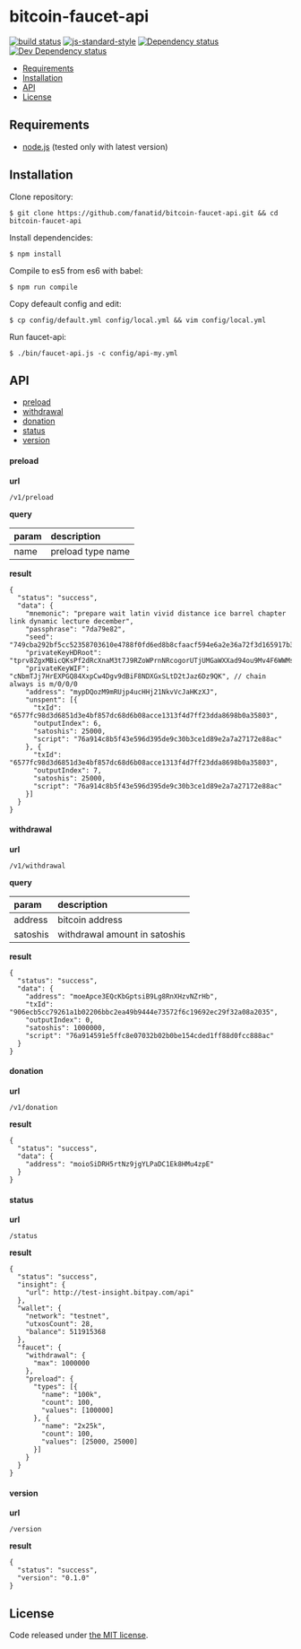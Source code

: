 # bitcoin-faucet-api

[![build status](https://img.shields.io/travis/fanatid/bitcoin-faucet-api.svg?branch=master&style=flat-square)](http://travis-ci.org/fanatid/bitcoin-faucet-api)
[![js-standard-style](https://img.shields.io/badge/code%20style-standard-brightgreen.svg?style=flat-square)](https://github.com/feross/standard)
[![Dependency status](https://img.shields.io/david/fanatid/bitcoin-faucet-api.svg?style=flat-square)](https://david-dm.org/fanatid/bitcoin-faucet-api#info=dependencies)
[![Dev Dependency status](https://img.shields.io/david/fanatid/bitcoin-faucet-api.svg?style=flat-square)](https://david-dm.org/fanatid/bitcoin-faucet-api#info=devDependencies)

  * [Requirements](#requirements)
  * [Installation](#installation)
  * [API](#api)
  * [License](#license)

## Requirements

  * [node.js](https://nodejs.org/) (tested only with latest version)

## Installation

  Clone repository:

    $ git clone https://github.com/fanatid/bitcoin-faucet-api.git && cd bitcoin-faucet-api

  Install dependencides:

    $ npm install

  Compile to es5 from es6 with babel:

    $ npm run compile

  Copy defeault config and edit:

    $ cp config/default.yml config/local.yml && vim config/local.yml

  Run faucet-api:

    $ ./bin/faucet-api.js -c config/api-my.yml

## API

  * [preload](#preload)
  * [withdrawal](#withdrawal)
  * [donation](#donation)
  * [status](#status)
  * [version](#version)

#### preload

  **url**

    /v1/preload

  **query**

| param | description       |
|:------|:------------------|
| name  | preload type name |

  **result**

    {
      "status": "success",
      "data": {
        "mnemonic": "prepare wait latin vivid distance ice barrel chapter link dynamic lecture december",
        "passphrase": "7da79e82",
        "seed": "749cba292bf5cc52358703610e4788f0fd6ed8b8cfaacf594e6a2e36a72f3d165917b310065616ca6c114c24ccb7dc518ba67c41de029e17efa8dd48dc4d81db",
        "privateKeyHDRoot": "tprv8ZgxMBicQKsPf2dRcXnaM3t7J9RZoWPrnNRcogorUTjUMGaWXXad94ou9Mv4F6WWMs9QuE9c9VU3e5UJJELfvvaCPq88pu5oJGC4YtHancZ",
        "privateKeyWIF": "cNbmTJj7HrEXPGQ84XxpCw4Dgv9dBiF8NDXGxSLtD2tJaz6Dz9QK", // chain always is m/0/0/0
        "address": "mypDQozM9mRUjp4ucHHj21NkvVcJaHKzXJ",
        "unspent": [{
          "txId": "6577fc98d3d6851d3e4bf857dc68d6b08acce1313f4d7ff23dda8698b0a35803",
          "outputIndex": 6,
          "satoshis": 25000,
          "script": "76a914c8b5f43e596d395de9c30b3ce1d89e2a7a27172e88ac"
        }, {
          "txId": "6577fc98d3d6851d3e4bf857dc68d6b08acce1313f4d7ff23dda8698b0a35803",
          "outputIndex": 7,
          "satoshis": 25000,
          "script": "76a914c8b5f43e596d395de9c30b3ce1d89e2a7a27172e88ac"
        }]
      }
    }

#### withdrawal

  **url**

    /v1/withdrawal

  **query**

| param    | description                   |
|:---------|:------------------------------|
| address  | bitcoin address               |
| satoshis | withdrawal amount in satoshis |

  **result**

    {
      "status": "success",
      "data": {
        "address": "moeApce3EQcKbGptsiB9Lg8RnXHzvNZrHb",
        "txId": "906ecb5cc79261a1b02206bbc2ea49b9444e73572f6c19692ec29f32a08a2035",
        "outputIndex": 0,
        "satoshis": 1000000,
        "script": "76a914591e5ffc8e07032b02b0be154cded1ff88d0fcc888ac"
      }
    }

#### donation

  **url**

    /v1/donation

  **result**

    {
      "status": "success",
      "data": {
        "address": "moioSiDRH5rtNz9jgYLPaDC1Ek8HMu4zpE"
      }
    }

#### status

  **url**

    /status

  **result**

    {
      "status": "success",
      "insight": {
        "url": http://test-insight.bitpay.com/api"
      },
      "wallet": {
        "network": "testnet",
        "utxosCount": 28,
        "balance": 511915368
      },
      "faucet": {
        "withdrawal": {
          "max": 1000000
        },
        "preload": {
          "types": [{
            "name": "100k",
            "count": 100,
            "values": [100000]
          }, {
            "name": "2x25k",
            "count": 100,
            "values": [25000, 25000]
          }]
        }
      }
    }

#### version

  **url**

    /version

  **result**

    {
      "status": "success",
      "version": "0.1.0"
    }

## License

Code released under [the MIT license](https://github.com/fanatid/bitcoin-faucet-api/blob/master/LICENSE).
